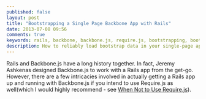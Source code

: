 ```yaml
---
published: false
layout: post
title: "Bootstrapping a Single Page Backbone App with Rails"
date: 2013-07-08 09:56
comments: true
keywords: rails, backbone, backbone.js, require.js, bootstrapping, bootstrap data, spa, single page app
description: How to reliably load bootstrap data in your single-page application from a Rails application.
---
```


Rails and Backbone.js have a long history together. In fact, Jeremy Ashkenas designed Backbone.js to work with a Rails app from the get-go. However, there are a few intricacies involved in actually getting a Rails app up and running with Backbone.js if you intend to use Require.js as well(which I would highly recommend - see <a href='/when-not-to-use-requirejs-or-another-amd-framework'>When Not to Use Require.js</a>).
<!--more-->